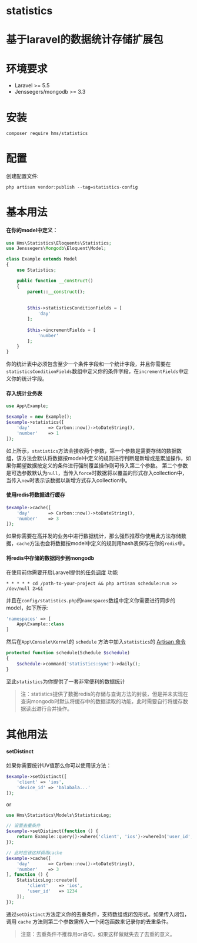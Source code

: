 # statistics
基于laravel的数据统计存储扩展包
=====================

# 环境要求

- Laravel >= 5.5
- Jenssegers/mongodb >= 3.3

# 安装
```
composer require hms/statistics
```

# 配置
创建配置文件:
```
php artisan vendor:publish --tag=statistics-config
```

# 基本用法
#### 在你的model中定义：
```php
use Hms\Statistics\Eloquents\Statistics;
use Jenssegers\Mongodb\Eloquent\Model;

class Example extends Model
{
    use Statistics;

    public function __construct() 
    {
        parent::__construct();
        
        
        $this->statisticsConditionFields = [
            'day'
        ];
        
        $this->incrementFields = [
            'number'
        ];
    }
}
```
你的统计表中必须包含至少一个条件字段和一个统计字段，并且你需要在`statisticsConditionFields`数组中定义你的条件字段，在`incrementFields`中定义你的统计字段。
#### 存入统计业务表
```php
use App\Example;

$example = new Example();
$example->statistics([
    'day'       => Carbon::now()->toDateString(),
    'number'    => 1
]);
```
如上所示，`statistics`方法会接收两个参数，第一个参数是需要存储的数据数组，该方法会默认将数据按model中定义的规则进行判断是新增或是累加操作，如果你期望数据按定义的条件进行强制覆盖操作则可传入第二个参数。
第二个参数是可选参数默认为`null`，当传入`force`时数据将以覆盖的形式存入collection中，当传入`new`时表示该数据以新增方式存入collection中。

#### 使用redis将数据进行缓存
```php
$example->cache([
    'day'       => Carbon::now()->toDateString(),
    'number'    => 3
]);
```

如果你需要在高并发的业务中进行数据统计，那么强烈推荐你使用此方法存储数据，`cache`方法也会将数据按model中定义的规则用hash表保存在你的`redis`中。

#### 将redis中存储的数据同步到mongodb
在使用前你需要开启Laravel提供的[任务调度](https://learnku.com/docs/laravel/5.8/scheduling/3924) 功能
```
* * * * * cd /path-to-your-project && php artisan schedule:run >> /dev/null 2>&1
```
并且在`config/statistics.php`的`namespaces`数组中定义你需要进行同步的 model，如下所示:
```php
'namespaces' => [
    App\Example::class
]
```
然后在`App\Console\Kernel`的 `schedule` 方法中加入`statistics`的 [Artisan 命令](https://learnku.com/docs/laravel/5.8/artisan/3913)
```php
protected function schedule(Schedule $schedule)
{
    $schedule->command('statistics:sync')->daily();
}
```
至此`statistics`为你提供了一套非常便利的数据统计
> 注：statistics提供了数据redis的存储与查询方法的封装，但是并未实现在查询mongodb时默认将缓存中的数据读取的功能，此时需要自行将缓存数据读出进行合并操作。

# 其他用法
#### setDistinct
如果你需要统计UV值那么你可以使用该方法：
```php
$example->setDistinct([
    'client' => 'ios',
    'device_id' => 'balabala...' 
]);
```
or
```php
use Hms\Statistics\Models\StatisticsLog;

// 设置去重条件
$example->setDistinct(function () {
    return Example::query()->where('client', 'ios')->whereIn('user_id', 1234)->first();
});

// 此时应该这样调用cache
$example->cache([
    'day'       => Carbon::now()->toDateString(),
    'number'    => 3
], function () {
    StatisticsLog::create([
        'client'    => 'ios',
        'user_id'   => 1234
    ]);
});
```
通过`setDistinct`方法定义你的去重条件，支持数组或闭包形式。如果传入闭包，调用 `cache` 方法则第二个参数需传入一个闭包函数来记录你的去重条件。
> 注意：去重条件不推荐用or语句，如果这样做就失去了去重的意义。

